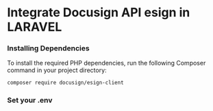 # Integrate Docusign API esign in LARAVEL

### Installing Dependencies

To install the required PHP dependencies, run the following Composer command in your project directory:

```bash
composer require docusign/esign-client
```
### Set your .env
